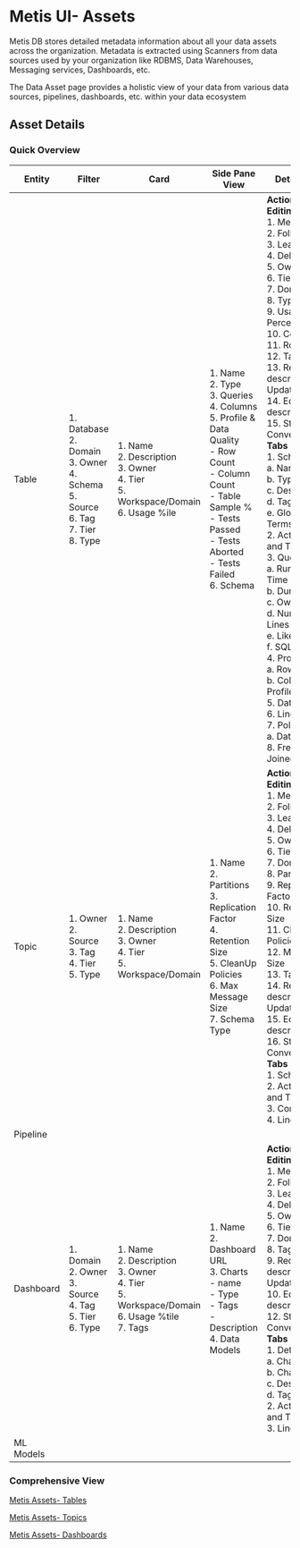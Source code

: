 # Metis UI- Assets

Metis DB stores detailed metadata information about all your data assets across the organization. Metadata is extracted using Scanners from data sources used by your organization  like RDBMS, Data Warehouses, Messaging services, Dashboards, etc.

The Data Asset page provides a holistic view of your data from various data sources, pipelines, dashboards, etc. within your data ecosystem

## Asset Details

### **Quick Overview**

| Entity | Filter | Card | Side Pane View | Details Page |
| --- | --- | --- | --- | --- |
| Table | 1. Database<br>2. Domain<br>3. Owner<br>4. Schema<br>5. Source<br>6. Tag<br>7. Tier<br>8. Type | 1. Name<br>2. Description<br>3. Owner<br>4. Tier<br>5. Workspace/Domain<br>6. Usage %ile | 1. Name<br>2. Type<br>3. Queries<br>4. Columns<br>5. Profile & Data Quality<br>- Row Count<br>- Column Count<br>- Table Sample %<br>- Tests Passed<br>- Tests Aborted<br>- Tests Failed<br>6. Schema | <strong>Actions and Editing Options</strong><br>1. Meta Version<br>2. Follow<br>3. Learn<br>4. Delete<br>5. Owner<br>6. Tier<br>7. Domain<br>8. Type<br>9. Usage Percentile<br>10. Columns<br>11. Rows<br>12. Tags<br>13. Request description/Tags Update(?)<br>14. Edit description<br>15. Start Conversation<br><strong>Tabs</strong><br>1. Schema<br>   a. Name<br>   b. Type<br>   c. Description<br>   d. Tags<br>   e. Glossary Terms<br>2. Activity Feeds and Tasks<br>3. Queries<br>    a. Run Date & Time<br>    b. Duration<br>    c. Owner<br>    d. Number of Lines<br>    e. Like/Dislike<br>    f. SQL<br>4. Profile<br>   a. Row Profile<br>   b. Column Profile<br>5. Data Quality<br>6. Lineage<br>7. Policies<br>   a. Data Filter<br>8. Frequently Joined Tables |
| Topic | 1. Owner<br>2. Source<br>3. Tag<br>4. Tier<br>5. Type | 1. Name<br>2. Description<br>3. Owner<br>4. Tier<br>5. Workspace/Domain | 1. Name<br>2. Partitions<br>3. Replication Factor<br>4. Retention Size<br>5. CleanUp Policies<br>6. Max Message Size<br>7. Schema Type | <strong>Actions and Editing Options</strong><br>1. Meta Version<br>2. Follow<br>3. Learn<br>4. Delete<br>5. Owner<br>6. Tier<br>7. Domain<br>8. Partitions<br>9. Replication Factor<br>10. Retention Size<br>11. Clean-up Policies<br>12. Maximum Size<br>13. Tags<br>14. Request description/Tags Update(?)<br>15. Edit description<br>16. Start Conversation<br><strong>Tabs</strong><br>1. Schema<br>2. Activity Feeds and Tasks<br>3. Config<br>4. Lineage |
| Pipeline | | | | |
| Dashboard | 1. Domain<br>2. Owner<br>3. Source<br>4. Tag<br>5. Tier<br>6. Type | 1. Name<br>2. Description<br>3. Owner<br>4. Tier<br>5. Workspace/Domain<br>6. Usage %tile<br>7. Tags | 1. Name<br>2. Dashboard URL<br>3. Charts<br> - name<br> - Type<br> - Tags<br> - Description<br>4. Data Models | <strong>Actions and Editing Options</strong><br>1. Meta Version<br>2. Follow<br>3. Learn<br>4. Delete<br>5. Owner<br>6. Tier<br>7. Domain<br>8. Tags<br>9. Request description/Tags Update(?)<br>10. Edit description<br>12. Start Conversation<br><strong>Tabs</strong><br>1. Details<br>   a. Chart Name<br>   b. Chart Type<br>   c. Description<br>   d. Tags<br>2. Activity Feeds and Tasks<br>3. Lineage |
| ML Models | | | | |


### **Comprehensive View**

[Metis Assets- Tables](metis_ui_assets/metis_assets_tables.md)

[Metis Assets- Topics](metis_ui_assets/metis_assets_topic.md)

[Metis Assets- Dashboards](metis_ui_assets/metis_assets_dashboards.md)